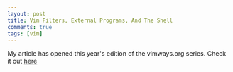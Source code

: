 ```yaml
---
layout: post
title: Vim Filters, External Programs, And The Shell
comments: true
tags: [vim]
---
```


My article has opened this year's edition of the vimways.org series.
Check it out [here](https://vimways.org/2019/vim-and-the-shell/)

